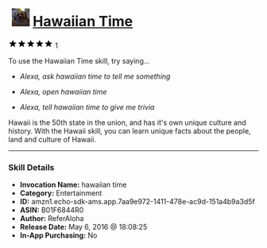 # &nbsp;<img src="skill_icon" alt="Hawaiian Time icon" width="36"> [Hawaiian Time](http://alexa.amazon.com/#skills/amzn1.echo-sdk-ams.app.7aa9e972-1411-478e-ac9d-151a4b9a3d5f)
![5 stars](../../images/ic_star_black_18dp_1x.png)![5 stars](../../images/ic_star_black_18dp_1x.png)![5 stars](../../images/ic_star_black_18dp_1x.png)![5 stars](../../images/ic_star_black_18dp_1x.png)![5 stars](../../images/ic_star_black_18dp_1x.png) 1

To use the Hawaiian Time skill, try saying...

* *Alexa, ask hawaiian time to tell me something*

* *Alexa, open hawaiian time*

* *Alexa, tell hawaiian time to give me trivia*

Hawaii is the 50th state in the union, and has it's own unique culture and history. With the Hawaii skill, you can learn unique facts about the people, land and culture of Hawaii.

***

### Skill Details

* **Invocation Name:** hawaiian time
* **Category:** Entertainment
* **ID:** amzn1.echo-sdk-ams.app.7aa9e972-1411-478e-ac9d-151a4b9a3d5f
* **ASIN:** B01F6844R0
* **Author:** ReferAloha
* **Release Date:** May 6, 2016 @ 18:08:25
* **In-App Purchasing:** No
